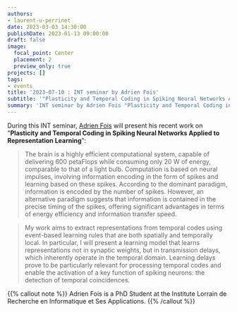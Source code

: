 ```yaml
---
authors:
- laurent-u-perrinet
date: 2023-03-03 14:30:00
publishDate: 2023-01-13 09:00:00
draft: false
image:
  focal_point: Center
  placement: 2
  preview_only: true
projects: []
tags:
- events
title: '2023-07-10 : INT seminar by Adrien Fois'
subtitle: '"Plasticity and Temporal Coding in Spiking Neural Networks Applied to Representation Learning".'
summary: 'INT seminar by Adrien Fois "Plasticity and Temporal Coding in Spiking Neural Networks Applied to Representation Learning".'
---
```


During this INT seminar, [Adrien Fois](https://www.researchgate.net/profile/Adrien-Fois-3) will present his recent work on "**Plasticity and Temporal Coding in Spiking Neural Networks Applied to Representation Learning**":

> The brain is a highly efficient computational system, capable of delivering 600 petaFlops while consuming only 20 W of energy, comparable to that of a light bulb. Computation is based on neural impulses, involving information encoding in the form of spikes and learning based on these spikes. According to the dominant paradigm, information is encoded by the number of spikes. However, an alternative paradigm suggests that information is contained in the precise timing of the spikes, offering significant advantages in terms of energy efficiency and information transfer speed.

> My work aims to extract representations from temporal codes using event-based learning rules that are both spatially and temporally local. In particular, I will present a learning model that learns representations not in synaptic weights, but in transmission delays, which inherently operate in the temporal domain. Learning delays prove to be particularly relevant for processing temporal codes and enable the activation of a key function of spiking neurons: the detection of temporal coincidences.


{{% callout note %}}
Adrien Fois is a PhD Student at the Institute Lorrain de Recherche en Informatique et Ses Applications.
{{% /callout %}}
